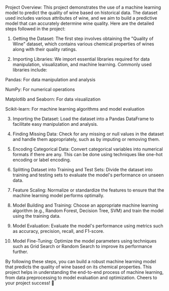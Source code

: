 Project Overview: This project demonstrates the use of a machine learning model to predict the quality of wine based on historical data. The dataset used includes various attributes of wine, and we aim to build a predictive model that can accurately determine wine quality. Here are the detailed steps followed in the project:

1. Getting the Dataset:
The first step involves obtaining the "Quality of Wine" dataset, which contains various chemical properties of wines along with their quality ratings.

2. Importing Libraries:
We import essential libraries required for data manipulation, visualization, and machine learning. Commonly used libraries include:

Pandas: For data manipulation and analysis

NumPy: For numerical operations

Matplotlib and Seaborn: For data visualization

Scikit-learn: For machine learning algorithms and model evaluation

3. Importing the Dataset:
Load the dataset into a Pandas DataFrame to facilitate easy manipulation and analysis.

4. Finding Missing Data:
Check for any missing or null values in the dataset and handle them appropriately, such as by imputing or removing them.

5. Encoding Categorical Data:
Convert categorical variables into numerical formats if there are any. This can be done using techniques like one-hot encoding or label encoding.

6. Splitting Dataset into Training and Test Sets:
Divide the dataset into training and testing sets to evaluate the model's performance on unseen data.

7. Feature Scaling:
Normalize or standardize the features to ensure that the machine learning model performs optimally.

8. Model Building and Training:
Choose an appropriate machine learning algorithm (e.g., Random Forest, Decision Tree, SVM) and train the model using the training data.

9. Model Evaluation:
Evaluate the model's performance using metrics such as accuracy, precision, recall, and F1-score.

10. Model Fine-Tuning:
Optimize the model parameters using techniques such as Grid Search or Random Search to improve its performance further.

By following these steps, you can build a robust machine learning model that predicts the quality of wine based on its chemical properties. This project helps in understanding the end-to-end process of machine learning, from data preprocessing to model evaluation and optimization. Cheers to your project success! 🍷
